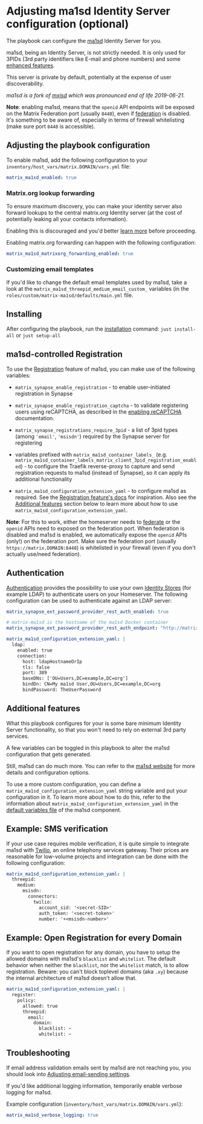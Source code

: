 # Adjusting ma1sd Identity Server configuration (optional)

The playbook can configure the [ma1sd](https://github.com/ma1uta/ma1sd) Identity Server for you.

ma1sd, being an Identity Server, is not strictly needed. It is only used for 3PIDs (3rd party identifiers like E-mail and phone numbers) and some [enhanced features](https://github.com/ma1uta/ma1sd/#features).

This server is private by default, potentially at the expense of user discoverability.

*ma1sd is a fork of [mxisd](https://github.com/kamax-io/mxisd) which was pronounced end of life 2019-06-21.*

**Note**: enabling ma1sd, means that the `openid` API endpoints will be exposed on the Matrix Federation port (usually `8448`), even if [federation](configuring-playbook-federation.md) is disabled. It's something to be aware of, especially in terms of firewall whitelisting (make sure port `8448` is accessible).

## Adjusting the playbook configuration

To enable ma1sd, add the following configuration to your `inventory/host_vars/matrix.DOMAIN/vars.yml` file:

```yaml
matrix_ma1sd_enabled: true
```

### Matrix.org lookup forwarding

To ensure maximum discovery, you can make your identity server also forward lookups to the central matrix.org Identity server (at the cost of potentially leaking all your contacts information).

Enabling this is discouraged and you'd better [learn more](https://github.com/ma1uta/ma1sd/blob/master/docs/features/identity.md#lookups) before proceeding.

Enabling matrix.org forwarding can happen with the following configuration:

```yaml
matrix_ma1sd_matrixorg_forwarding_enabled: true
```

### Customizing email templates

If you'd like to change the default email templates used by ma1sd, take a look at the `matrix_ma1sd_threepid_medium_email_custom_` variables
(in the `roles/custom/matrix-ma1sd/defaults/main.yml` file.

## Installing

After configuring the playbook, run the [installation](installing.md) command: `just install-all` or `just setup-all`

## ma1sd-controlled Registration

To use the [Registration](https://github.com/ma1uta/ma1sd/blob/master/docs/features/registration.md) feature of ma1sd, you can make use of the following variables:

- `matrix_synapse_enable_registration` - to enable user-initiated registration in Synapse

- `matrix_synapse_enable_registration_captcha` - to validate registering users using reCAPTCHA, as described in the [enabling reCAPTCHA](configuring_captcha.md) documentation.

- `matrix_synapse_registrations_require_3pid` - a list of 3pid types (among `'email'`, `'msisdn'`) required by the Synapse server for registering

- variables prefixed with `matrix_ma1sd_container_labels_` (e.g. `matrix_ma1sd_container_labels_matrix_client_3pid_registration_enabled`) - to configure the Traefik reverse-proxy to capture and send registration requests to ma1sd (instead of Synapse), so it can apply its additional functionality

- `matrix_ma1sd_configuration_extension_yaml` - to configure ma1sd as required. See the [Registration feature's docs](https://github.com/ma1uta/ma1sd/blob/master/docs/features/registration.md) for inspiration. Also see the [Additional features](#additional-features) section below to learn more about how to use `matrix_ma1sd_configuration_extension_yaml`.

**Note**: For this to work, either the homeserver needs to [federate](configuring-playbook-federation.md) or the `openid` APIs need to exposed on the federation port. When federation is disabled and ma1sd is enabled, we automatically expose the `openid` APIs (only!) on the federation port. Make sure the federation port (usually `https://matrix.DOMAIN:8448`) is whitelisted in your firewall (even if you don't actually use/need federation).


## Authentication

[Authentication](https://github.com/ma1uta/ma1sd/blob/master/docs/features/authentication.md) provides the possibility to use your own [Identity Stores](https://github.com/ma1uta/ma1sd/blob/master/docs/stores/README.md) (for example LDAP) to authenticate users on your Homeserver. The following configuration can be used to authenticate against an LDAP server:

```yaml
matrix_synapse_ext_password_provider_rest_auth_enabled: true

# matrix-ma1sd is the hostname of the ma1sd Docker container
matrix_synapse_ext_password_provider_rest_auth_endpoint: "http://matrix-ma1sd:8090"

matrix_ma1sd_configuration_extension_yaml: |
  ldap:
    enabled: true
    connection:
      host: ldapHostnameOrIp
      tls: false
      port: 389
      baseDNs: ['OU=Users,DC=example,DC=org']
      bindDn: CN=My ma1sd User,OU=Users,DC=example,DC=org
      bindPassword: TheUserPassword
```

## Additional features

What this playbook configures for your is some bare minimum Identity Server functionality, so that you won't need to rely on external 3rd party services.

A few variables can be toggled in this playbook to alter the ma1sd configuration that gets generated.

Still, ma1sd can do much more.
You can refer to the [ma1sd website](https://github.com/ma1uta/ma1sd) for more details and configuration options.

To use a more custom configuration, you can define a `matrix_ma1sd_configuration_extension_yaml` string variable
and put your configuration in it.
To learn more about how to do this, refer to the information about `matrix_ma1sd_configuration_extension_yaml` in the [default variables file](../roles/custom/matrix-ma1sd/defaults/main.yml) of the ma1sd component.

## Example: SMS verification

If your use case requires mobile verification, it is quite simple to integrate ma1sd with [Twilio](https://www.twilio.com/), an online telephony services gateway. Their prices are reasonable for low-volume projects and integration can be done with the following configuration:

```yaml
matrix_ma1sd_configuration_extension_yaml: |
  threepid:
    medium:
      msisdn:
        connectors:
          twilio:
            account_sid: '<secret-SID>'
            auth_token: '<secret-token>'
            number: '+<msisdn-number>'
```

## Example: Open Registration for every Domain

If you want to open registration for any domain, you have to setup the allowed domains with ma1sd's `blacklist` and `whitelist`. The default behavior when neither the `blacklist`, nor the `whitelist` match, is to allow registration. Beware: you can't block toplevel domains (aka `.xy`) because the internal architecture of ma1sd doesn't allow that.

```yaml
matrix_ma1sd_configuration_extension_yaml: |
  register:
    policy:
      allowed: true
      threepid:
        email:
          domain:
            blacklist: ~
            whitelist: ~
```

## Troubleshooting

If email address validation emails sent by ma1sd are not reaching you, you should look into [Adjusting email-sending settings](configuring-playbook-email.md).

If you'd like additional logging information, temporarily enable verbose logging for ma1sd.

Example configuration (`inventory/host_vars/matrix.DOMAIN/vars.yml`):

```yaml
matrix_ma1sd_verbose_logging: true
```
